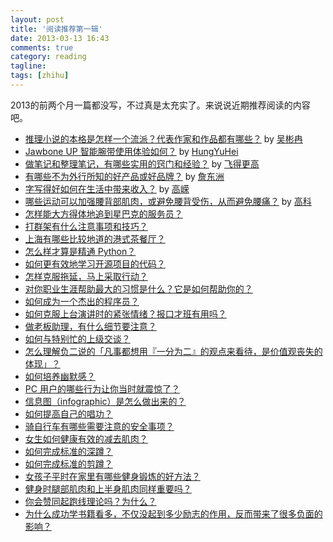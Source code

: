 ```yaml
---
layout: post
title: '阅读推荐第一辑'
date: 2013-03-13 16:43
comments: true
category: reading
tagline: 
tags: [zhihu]
---
```

    

2013的前两个月一篇都没写，不过真是太充实了。来说说近期推荐阅读的内容吧。

- [推理小说的本格是怎样一个流派？代表作家和作品都有哪些？](http://www.zhihu.com/question/19854648/answer/16342638)
by [吴彬冉](http://www.zhihu.com/people/wu-bin-ran)
- [Jawbone UP 智能腕带使用体验如何？](http://www.zhihu.com/question/20638202/answer/16335390) by [HungYuHei](http://www.zhihu.com/people/hungyuhei)
- [做笔记和整理笔记，有哪些实用的窍门和经验？](http://www.zhihu.com/question/19974164/answer/13791636) by [飞得更高](http://www.zhihu.com/people/fei-de-geng-gao)
- [有哪些不为外行所知的好产品或好品牌？](http://www.zhihu.com/question/20228439/answer/16034579) by [詹东洲](http://www.zhihu.com/people/zhan-dong-zhou)
- [字写得好如何在生活中带来收入？](http://www.zhihu.com/question/20820661/answer/16294165) by [高嵘](http://www.zhihu.com/people/rony-gao)
- [哪些运动可以加强腰背部肌肉，或避免腰背受伤，从而避免腰痛？](http://www.zhihu.com/question/20777355/answer/16184194) by [高科](http://www.zhihu.com/people/gao-ke-69)
- [怎样能大方得体地追到星巴克的服务员？](http://www.zhihu.com/question/20210602)
- [打群架有什么注意事项和技巧？](http://www.zhihu.com/question/20193379)
- [上海有哪些比较地道的港式茶餐厅？](http://www.zhihu.com/question/19550542/answer/12232806)
- [怎么样才算是精通 Python？](http://www.zhihu.com/question/19794855)
- [如何更有效地学习开源项目的代码？](http://www.zhihu.com/question/19637879)
- [怎样克服拖延，马上采取行动？](http://www.zhihu.com/question/19553990)
- [对你职业生涯帮助最大的习惯是什么？它是如何帮助你的？](http://www.zhihu.com/question/20024970)
- [如何成为一个杰出的程序员？](http://www.zhihu.com/question/19636213)
- [如何克服上台演讲时的紧张情绪？报口才班有用吗？](http://www.zhihu.com/question/19679597)
- [做老板助理，有什么细节要注意？](http://www.zhihu.com/question/20059294)
- [如何与特别忙的上级交谈？](http://www.zhihu.com/question/19983590)
- [怎么理解负二说的「凡事都想用『一分为二』的观点来看待，是价值观丧失的体现」？](http://www.zhihu.com/question/20637536)
- [如何培养幽默感？](http://www.zhihu.com/question/19607512)
- [PC 用户的哪些行为让你当时就震惊了？](http://www.zhihu.com/question/20100408)
- [信息图（infographic）是怎么做出来的？](http://www.zhihu.com/question/20586917)
- [如何提高自己的唱功？](http://www.zhihu.com/question/20608121)
- [骑自行车有哪些需要注意的安全事项？](http://www.zhihu.com/question/20485048)
- [女生如何健康有效的减去肌肉？](http://www.zhihu.com/question/19988280)
- [如何完成标准的深蹲？](http://www.zhihu.com/question/20768038)
- [如何完成标准的剪蹲？](http://www.zhihu.com/question/20775409)
- [女孩子平时在家里有哪些健身锻炼的好方法？](http://www.zhihu.com/question/20765142)
- [健身时腿部肌肉和上半身肌肉同样重要吗？](http://www.zhihu.com/question/20590246)
- [你会赞同起跑线理论吗？为什么？](http://www.zhihu.com/question/20185559)
- [为什么成功学书籍看多，不仅没起到多少励志的作用，反而带来了很多负面的影响？](http://www.zhihu.com/question/20503803)